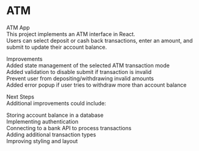 # ATM

ATM App  
This project implements an ATM interface in React.  
Users can select deposit or cash back transactions, enter an amount, and submit to update their account balance.  

Improvements  
Added state management of the selected ATM transaction mode  
Added validation to disable submit if transaction is invalid  
Prevent user from depositing/withdrawing invalid amounts  
Added error popup if user tries to withdraw more than account balance  

Next Steps  
Additional improvements could include:  

Storing account balance in a database  
Implementing authentication  
Connecting to a bank API to process transactions  
Adding additional transaction types  
Improving styling and layout  
